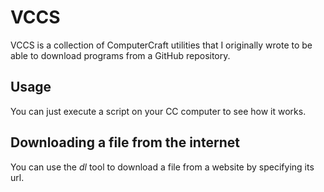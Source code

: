# VCCS
VCCS is a collection of ComputerCraft utilities that I originally wrote to be able to download programs from a GitHub repository.

## Usage
You can just execute a script on your CC computer to see how it works.

## Downloading a file from the internet
You can use the *dl* tool to download a file from a website by specifying its url.